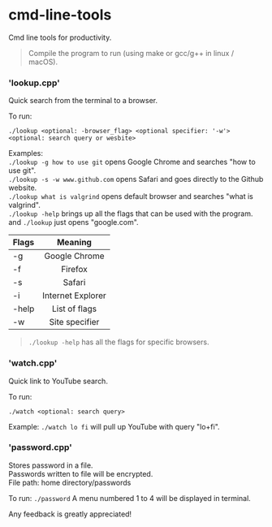 # cmd-line-tools

Cmd line tools for productivity.

> Compile the program to run (using make or gcc/g++ in linux / macOS).

### 'lookup.cpp'

Quick search from the terminal to a browser.

To run:

```
./lookup <optional: -browser_flag> <optional specifier: '-w'> <optional: search query or wesbite>
```

Examples:\
`./lookup -g how to use git` opens Google Chrome and searches "how to use git".\
`./lookup -s -w www.github.com` opens Safari and goes directly to the Github website.\
`./lookup what is valgrind` opens default browser and searches "what is valgrind".\
`./lookup -help` brings up all the flags that can be used with the program.\
and `./lookup` just opens "google.com".


| Flags         | Meaning       |
| ------------- |:-------------:|
| -g            | Google Chrome |
| -f            | Firefox       |
| -s            | Safari        |
| -i            | Internet Explorer |
| -help         | List of flags |
| -w            | Site specifier|


> `./lookup -help` has all the flags for specific browsers.

### 'watch.cpp'

Quick link to YouTube search.

To run:

```
./watch <optional: search query>
```
Example: `./watch lo fi` will pull up YouTube with query "lo+fi".

### 'password.cpp'

Stores password in a file.\
Passwords written to file will be encrypted.\
File path: home directory/passwords

To run: `./password`
A menu numbered 1 to 4 will be displayed in terminal.

Any feedback is greatly appreciated!

